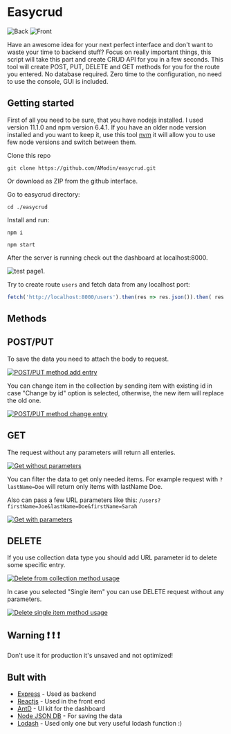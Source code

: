 # Easycrud

![Back](https://img.shields.io/badge/back%20end-express.js-%2390c53f.svg)
![Front](https://img.shields.io/badge/front%20end-reactjs-%2361dafb.svg)

Have an awesome idea for your next perfect interface and don't want to waste your time to backend stuff? 
Focus on really important things, this script will take this part and create CRUD API for you in a few seconds. This tool will create POST, PUT, DELETE and GET methods for you for the route you entered. No database required. Zero time to the configuration, no need to use the console, GUI is included.
## Getting started
First of all you need to be sure, that you have nodejs installed. I used version 11.1.0 and npm version 6.4.1. If you have an older node
version installed and you want to keep it, use this tool [nvm](https://github.com/creationix/nvm) it will allow you to use few node versions and switch between them.

Clone this repo 

```git clone https://github.com/AModin/easycrud.git```

Or download as ZIP from the github interface.

Go to easycrud directory:

```cd ./easycrud```

Install and run:

```npm i```

```npm start```

After the server is running check out the dashboard at localhost:8000.

![test page1](https://user-images.githubusercontent.com/15379788/50058292-3ef58000-0187-11e9-882b-571ce3a0ca22.png).

Try to create route `users` and fetch data from any localhost port:

```javascript
fetch('http://localhost:8000/users').then(res => res.json()).then( res => console.log(res))
```

## Methods

## POST/PUT
To save the data you need to attach the body to request.

[![POST/PUT method add entry](https://user-images.githubusercontent.com/15379788/48933035-bc72fb00-ef0f-11e8-9140-a13d84815d53.png)](https://www.youtube.com/watch?v=8eTPd63SDOo)

You can change item in the collection by sending item with existing id in case "Change by id" option is selected,
otherwise, the new item will replace the old one.

[![POST/PUT method change entry](https://user-images.githubusercontent.com/15379788/48933034-bbda6480-ef0f-11e8-8688-cb94ffcb90fe.png)](https://www.youtube.com/watch?v=M3DNh1jdH_Y)

## GET

The request without any parameters will return all enteries. 

[![Get without parameters](https://user-images.githubusercontent.com/15379788/48933032-bbda6480-ef0f-11e8-8edc-fb3d9f3e1baf.png)](https://www.youtube.com/watch?v=4rVxLHxpzQY)

You can filter the data to get only needed items.
For example request with `?lastName=Doe` will return only items with lastName Doe.

Also can pass a few URL parameters like this: `/users?firstName=Joe&lastName=Doe&firstName=Sarah`

[![Get with parameters](https://user-images.githubusercontent.com/15379788/48933031-bbda6480-ef0f-11e8-8d7c-0d456726d94d.png)](https://www.youtube.com/watch?v=OpBUUq9TCmE)

## DELETE

If you use collection data type you should add URL parameter id to delete some specific entry.

[![Delete from collection method usage](https://user-images.githubusercontent.com/15379788/48933036-bda42800-ef0f-11e8-9112-000d9d38d70d.png)](https://www.youtube.com/watch?v=SmaGp4QhNyQ)

In case you selected "Single item" you can use DELETE request without any parameters.

[![Delete single item method usage](https://user-images.githubusercontent.com/15379788/48933030-bbda6480-ef0f-11e8-9973-e02953d2a703.png)](https://www.youtube.com/watch?v=fcEdUkU5wRg)

## Warning :exclamation: :exclamation: :exclamation:

Don't use it for production it's unsaved and not optimized!

## Bult with
* [Express](https://github.com/expressjs) - Used as backend
* [Reactjs](https://reactjs.org/) - Used in the front end
* [AntD](https://ant.design/) - UI kit for the dashboard
* [Node JSON DB](https://github.com/Belphemur/node-json-db) - For saving the data
* [Lodash](https://lodash.com/) - Used only one but very useful lodash function :)
